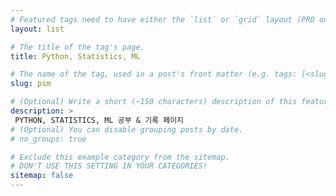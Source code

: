 ```yaml
---
# Featured tags need to have either the `list` or `grid` layout (PRO only).
layout: list

# The title of the tag's page.
title: Python, Statistics, ML

# The name of the tag, used in a post's front matter (e.g. tags: [<slug>]).
slug: psm

# (Optional) Write a short (~150 characters) description of this featured tag.
description: >
 PYTHON, STATISTICS, ML 공부 & 기록 페이지 
# (Optional) You can disable grouping posts by date.
# no_groups: true

# Exclude this example category from the sitemap.
# DON'T USE THIS SETTING IN YOUR CATEGORIES!
sitemap: false
---
```

